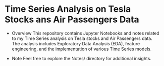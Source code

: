 # Time Series Analysis on Tesla Stocks ans Air Passengers Data


- Overview
This repository contains Jupyter Notebooks and notes related to my Time Series analysis on Tesla stocks and Air Passengers data. The analysis includes Exploratory Data Analysis (EDA), feature engineering, and the implementation of various Time Series models.

- Note
Feel free to explore the Notes/ directory for additional insights.
